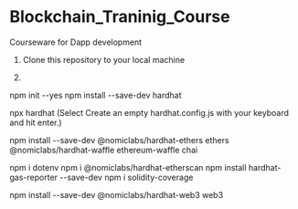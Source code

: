 # Blockchain_Traninig_Course
Courseware for Dapp development

1. Clone this repository to your local machine

2. 

npm init --yes
npm install --save-dev hardhat

npx hardhat
(Select Create an empty hardhat.config.js with your keyboard and hit enter.)

npm install --save-dev @nomiclabs/hardhat-ethers ethers @nomiclabs/hardhat-waffle ethereum-waffle chai

npm i dotenv
npm i @nomiclabs/hardhat-etherscan
npm install hardhat-gas-reporter --save-dev
npm i solidity-coverage

npm install --save-dev @nomiclabs/hardhat-web3 web3
